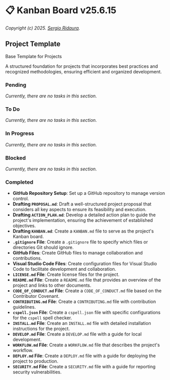 # 📋 Kanban Board v25.6.15

_Copyright (c) 2025. [Sergio Ridaura](https://github.com/sergio-ridaura)._

## Project Template

Base Template for Projects

A structured foundation for projects that incorporates best practices and recognized methodologies, ensuring efficient and organized development.

### Pending

_Currently, there are no tasks in this section._

### To Do

_Currently, there are no tasks in this section._

### In Progress

_Currently, there are no tasks in this section._

### Blocked

_Currently, there are no tasks in this section._

### Completed

- **GitHub Repository Setup**: Set up a GitHub repository to manage version control.
- **Drafting `PROPOSAL.md`**: Draft a well-structured project proposal that considers all key aspects to ensure its feasibility and execution.
- **Drafting `ACTION_PLAN.md`**: Develop a detailed action plan to guide the project's implementation, ensuring the achievement of established objectives.
- **Drafting `KANBAN.md`**: Create a `KANBAN.md` file to serve as the project's Kanban board.
- **`.gitignore` File**: Create a `.gitignore` file to specify which files or directories Git should ignore.
- **GitHub Files**: Create GitHub files to manage collaboration and contributions.
- **Visual Studio Code Files**: Create configuration files for Visual Studio Code to facilitate development and collaboration.
- **`LICENSE.md` File**: Create license files for the project.
- **`README.md` File**: Create a `README.md` file that provides an overview of the project and links to other documents.
- **`CODE_OF_CONDUCT.md` File**: Create a `CODE_OF_CONDUCT.md` file based on the Contributor Covenant.
- **`CONTRIBUTING.md` File**: Create a `CONTRIBUTING.md` file with contribution guidelines.
- **`cspell.json` File**: Create a `cspell.json` file with specific configurations for the `cspell` spell checker.
- **`INSTALL.md` File**: Create an `INSTALL.md` file with detailed installation instructions for the project.
- **`DEVELOP.md` File**: Create a `DEVELOP.md` file with a guide for local development.
- **`WORKFLOW.md` File**: Create a `WORKFLOW.md` file that describes the project's workflow.
- **`DEPLOY.md` File**: Create a `DEPLOY.md` file with a guide for deploying the project to production.
- **`SECURITY.md` File**: Create a `SECURITY.md` file with a guide for reporting security vulnerabilities.
